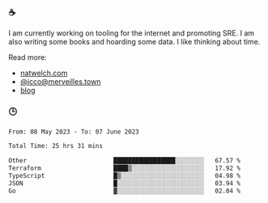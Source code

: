 ### ☕

I am currently working on tooling for the internet and promoting SRE. I am also writing some books and hoarding some data. I like thinking about time. 

Read more:

 - [natwelch.com](https://natwelch.com)
 - [@icco@merveilles.town](https://merveilles.town/@icco)
 - [blog](https://writing.natwelch.com)

### 🕒

<!--START_SECTION:waka-->

```txt
From: 08 May 2023 - To: 07 June 2023

Total Time: 25 hrs 31 mins

Other                        █████████████████░░░░░░░░   67.57 %
Terraform                    ████▒░░░░░░░░░░░░░░░░░░░░   17.92 %
TypeScript                   █▒░░░░░░░░░░░░░░░░░░░░░░░   04.98 %
JSON                         █░░░░░░░░░░░░░░░░░░░░░░░░   03.94 %
Go                           ▓░░░░░░░░░░░░░░░░░░░░░░░░   02.04 %
```

<!--END_SECTION:waka-->
